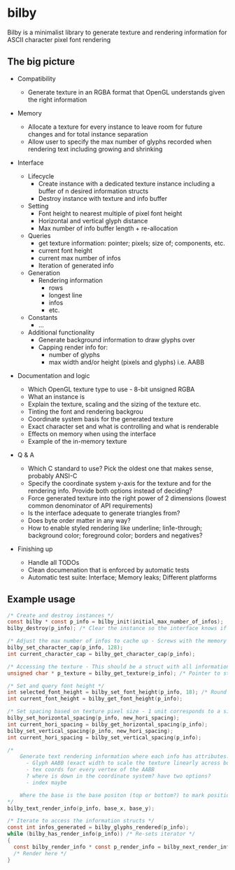 # bilby
Bilby is a minimalist library to generate texture and rendering information for ASCII character pixel font rendering

## The big picture
- Compatibility
  + Generate texture in an RGBA format that OpenGL understands given the right information
- Memory
  + Allocate a texture for every instance to leave room for future changes and for total instance separation
  + Allow user to specify the max number of glyphs recorded when rendering text including growing and shrinking
- Interface
  + Lifecycle
    - Create instance with a dedicated texture instance including a buffer of n desired information structs
    - Destroy instance with texture and info buffer
  + Setting
    - Font height to nearest multiple of pixel font height
    - Horizontal and vertical glyph distance
    - Max number of info buffer length + re-allocation 
  + Queries
    - get texture information: pointer; pixels; size of; components, etc.
    - current font height
    - current max number of infos
    - Iteration of generated info
  + Generation
    - Rendering information
      + rows
      + longest line
      + infos
      + etc.
  + Constants
    - ...
  + Additional functionality
    - Generate background information to draw glyphs over
    - Capping render info for:
      + number of glyphs
      + max width and/or height (pixels and glyphs) i.e. AABB

- Documentation and logic
  + Which OpenGL texture type to use - 8-bit unsigned RGBA
  + What an instance is
  + Explain the texture, scaling and the sizing of the texture etc.
  + Tinting the font and rendering backgrou
  + Coordinate system basis for the generated texture
  + Exact character set and what is controlling and what is renderable
  + Effects on memory when using the interface
  + Example of the in-memory texture

- Q & A
  + Which C standard to use? Pick the oldest one that makes sense, probably ANSI-C
  + Specify the coordinate system y-axis for the texture and for the rendering info.
    Provide both options instead of deciding?
  + Force generated texture into the right power of 2 dimensions (lowest common denominator of API requirements)
  + Is the interface adequate to generate triangles from?
  + Does byte order matter in any way?
  + How to enable styled rendering like underline; lin1e-through; background color; foreground color; borders and negatives?

- Finishing up
  + Handle all TODOs
  + Clean documenation that is enforced by automatic tests
  + Automatic test suite: Interface; Memory leaks; Different platforms


## Example usage

```C
/* Create and destroy instances */
const bilby * const p_info = bilby_init(initial_max_number_of_infos);
bilby_destroy(p_info); /* Clear the instance so the interface knows if initialized or not */

/* Adjust the max number of infos to cache up - Screws with the memory when shrunk or used to often */
bilby_set_character_cap(p_info, 128);
int current_character_cap = bilby_get_character_cap(p_info);

/* Accessing the texture - This should be a struct with all information required for uploading the texture */
unsigned char * p_texture = bilby_get_texture(p_info); /* Pointer to start of texture - use RGBA with set transparency */

/* Set and query font height */
int selected_font_height = bilby_set_font_height(p_info, 18); /* Round to closest multiple of pixel font height */
int current_font_height = bilby_get_font_height(p_info);

/* Set spacing based on texture pixel size - 1 unit corresponds to a single texture pixel before scaling */
bilby_set_horizontal_spacing(p_info, new_hori_spacing);
int current_hori_spacing = bilby_get_horizontal_spacing(p_info);
bilby_set_vertical_spacing(p_info, new_hori_spacing);
int current_hori_spacing = bilby_set_vertical_spacing(p_info);

/*
    Generate text rendering information where each info has attributes:
      - Glyph AABB (exact width to scale the texture linearly across both axis)
      - tex coords for every vertex of the AABB
      ? where is down in the coordinate system? have two options?
      - index maybe

    Where the base is the base positon (top or bottom?) to mark positions as
*/
bilby_text_render_info(p_info, base_x, base_y);

/* Iterate to access the information structs */
const int infos_generated = bilby_glyphs_rendered(p_info);
while (bilby_has_render_info(p_info)) /* Re-sets iterator */
{
  const bilby_render_info * const p_render_info = bilby_next_render_info(p_info);
  /* Render here */
}

```
